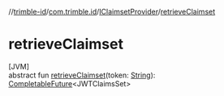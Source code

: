 //[trimble-id](../../../index.md)/[com.trimble.id](../index.md)/[IClaimsetProvider](index.md)/[retrieveClaimset](retrieve-claimset.md)

# retrieveClaimset

[JVM]\
abstract fun [retrieveClaimset](retrieve-claimset.md)(token: [String](https://docs.oracle.com/javase/8/docs/api/java/lang/String.html)): [CompletableFuture](https://docs.oracle.com/javase/8/docs/api/java/util/concurrent/CompletableFuture.html)&lt;JWTClaimsSet&gt;
